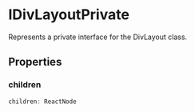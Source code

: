 # IDivLayoutPrivate

Represents a private interface for the DivLayout class.

## Properties

### children

```ts
children: ReactNode
```
